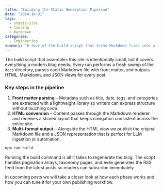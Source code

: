 ```yaml
---
title: "Building the Static Generation Pipeline"
date: "2024-10-01"
tags:
  - static-site
  - tooling
  - markdown
categories:
  - Engineering
summary: "A tour of the build script that turns Markdown files into a fully featured static blog."
---
```


The build script that assembles this site is intentionally small, but it covers everything a modern blog needs. Every run performs a fresh sweep of the `docs` directory, parses each Markdown file with front matter, and outputs HTML, Markdown, and JSON views for every post.

### Key steps in the pipeline

1. **Front matter parsing** – Metadata such as title, date, tags, and categories are extracted with a lightweight library so writers can express structure without touching code.
2. **HTML conversion** – Content passes through the Markdown renderer and receives a shared layout that keeps navigation consistent across the entire site.
3. **Multi-format output** – Alongside the HTML view we publish the original Markdown file and a JSON representation that is perfect for LLM ingestion or automation.

```bash
npm run build
```

Running the build command is all it takes to regenerate the blog. The script handles pagination arrays, taxonomy pages, and even generates the RSS feed from the latest posts so readers can subscribe immediately.

In upcoming posts we will take a closer look at how each phase works and how you can tune it for your own publishing workflow.
